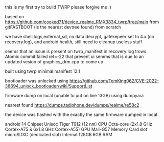 this is my first try to build TWRP please forgive me :)

based on https://github.com/cooked71/device_realme_RMX3834_twrp/tree/main from gitFASTBOOT (is the nearest devtree found)
from scratch

we have shell,logs,external_sd, no data decrypt, gatekepeer set to 4.x (on recovery.log), and android.health,
still need to cleanup useless stuff

seems that an issue is present on twrp_manifest in recovery log trows Atomic commit failed ret=-22 that prevent ui  semms that is due to an updated vesion of graphics_drm.cpp to come up

built using twrp minimal manifest 12.1

bootloader was unlocked using https://github.com/TomKing062/CVE-2022-38694_unlock_bootloader/wiki/SupportList

firmware dump on local (unable to put on line 13GB) using dumpyara

nearest found https://dumps.tadiphone.dev/dumps/realme/re58c2

the device was flashed with the exactly the same firmware dumped in local

android 14
Chipset	Unisoc Tiger T612 (12 nm)
CPU	Octa-core (2x1.8 GHz Cortex-A75 & 6x1.8 GHz Cortex-A55)
GPU	Mali-G57
Memory	Card slot	microSDXC (dedicated slot)
Internal	128GB 6GB RAM

